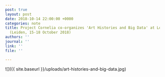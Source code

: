 ```yaml
---
post: true
layout: post
date: 2018-10-14 22:00:00 +0000
categories: note
title: Project Cornelia co-organizes 'Art Histories and Big Data' at Lorentz Center
  (Leiden, 15-18 October 2018)
authors: ''
journal: ''
link: ''
file: ''

---
```

![]({{ site.baseurl }}/uploads/art-histories-and-big-data.jpg)
